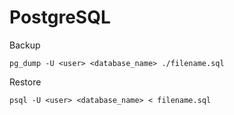 # PostgreSQL

Backup

    pg_dump -U <user> <database_name> ./filename.sql 

Restore

    psql -U <user> <database_name> < filename.sql 